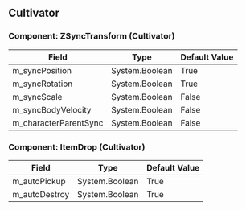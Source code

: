 ## Cultivator

### Component: ZSyncTransform (Cultivator)

|Field|Type|Default Value|
|---|---|---|
|m_syncPosition|System.Boolean|True|
|m_syncRotation|System.Boolean|True|
|m_syncScale|System.Boolean|False|
|m_syncBodyVelocity|System.Boolean|False|
|m_characterParentSync|System.Boolean|False|

### Component: ItemDrop (Cultivator)

|Field|Type|Default Value|
|---|---|---|
|m_autoPickup|System.Boolean|True|
|m_autoDestroy|System.Boolean|True|

